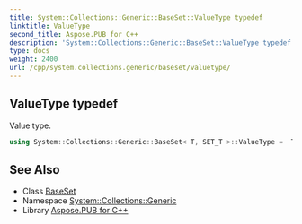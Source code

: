 ```yaml
---
title: System::Collections::Generic::BaseSet::ValueType typedef
linktitle: ValueType
second_title: Aspose.PUB for C++
description: 'System::Collections::Generic::BaseSet::ValueType typedef. Value type in C++.'
type: docs
weight: 2400
url: /cpp/system.collections.generic/baseset/valuetype/
---
```

## ValueType typedef


Value type.

```cpp
using System::Collections::Generic::BaseSet< T, SET_T >::ValueType =  T
```

## See Also

* Class [BaseSet](../)
* Namespace [System::Collections::Generic](../../)
* Library [Aspose.PUB for C++](../../../)
